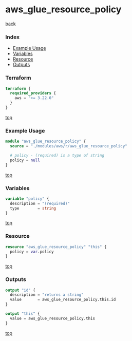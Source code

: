# aws_glue_resource_policy

[back](../aws.md)

### Index

- [Example Usage](#example-usage)
- [Variables](#variables)
- [Resource](#resource)
- [Outputs](#outputs)

### Terraform

```terraform
terraform {
  required_providers {
    aws = ">= 3.22.0"
  }
}
```

[top](#index)

### Example Usage

```terraform
module "aws_glue_resource_policy" {
  source = "./modules/aws/r/aws_glue_resource_policy"

  # policy - (required) is a type of string
  policy = null
}
```

[top](#index)

### Variables

```terraform
variable "policy" {
  description = "(required)"
  type        = string
}
```

[top](#index)

### Resource

```terraform
resource "aws_glue_resource_policy" "this" {
  policy = var.policy
}
```

[top](#index)

### Outputs

```terraform
output "id" {
  description = "returns a string"
  value       = aws_glue_resource_policy.this.id
}

output "this" {
  value = aws_glue_resource_policy.this
}
```

[top](#index)